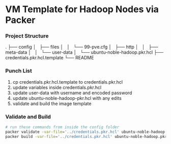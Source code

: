 # VM Template for Hadoop Nodes via Packer

### Project Structure

.
├── config
│   ├── files
│   │   └── 99-pve.cfg
│   ├── http
│   │   ├── meta-data
│   │   └── user-data
│   └── ubuntu-noble-hadoop.pkr.hcl
├── credentials.pkr.hcl.template
└── README

### Punch List

1. cp credentials.pkr.hcl.template to credentials.pkr.hcl
2. update variables inside credentials.pkr.hcl
3. update user-data with username and encoded password
4. update ubuntu-noble-hadoop-pkr.hcl with any edits
5. validate and build the image template

### Validate and Build

```bash
# run these commands from inside the config folder
packer validate -var-file='../credentials.pkr.hcl' ubuntu-noble-hadoop.pkr.hcl
packer build -var-file='../credentials.pkr.hcl' ubuntu-noble-hadoop.pkr.hcl
```
